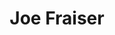 ---
pid: mx101
title: Joe Fraiser
location_transcription: North Philly Broad Glenwood
coordinates: "[-75.153786035829, 39.996953678607]"
zipcode: '19143'
gen_neighborhood: West Philadelphia
neighborhood: University City
outside_phl: 
age: '28'
age_range: 20-29
instagram: 
image_file_name: mx_101.jpg
proposal_transcription: Monument of Joe Frazier
topic: Person,Sports
topic_summary: 0, 0, 0
type: Other No Form
keywords_other: 
credit: Kyle
image_labels: 
twitter: 
facebook: 
permalink: "/monuments/mx101/"
layout: item-page
---